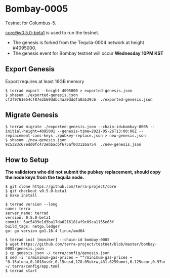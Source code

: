 # Bombay-0005

Testnet for Columbus-5.

[core@v0.5.0-beta1](https://github.com/terra-project/core/releases/v0.5.0-beta1) is used to run the testnet.

- The genesis is forked from the Tequila-0004 network at height #4095000.
- The genesis event for Bombay testnet will occur **Wednesday 10PM KST**

## Export Genesis
Export requires at least 16GB memory
```shell
$ terrad export --height 4095000 > exported-genesis.json
$ shasum ./exported-genesis.json
cf3f9761e54cf87e3b69ddbc4aa9dddfa0a539c6  ./exported-genesis.json
```

## Migrate Genesis
```shell
$ terrad migrate ./exported-genesis.json --chain-id=bombay-0005 --initial-height=4095001 --genesis-time=2021-05-26T13:00:00Z --replacement-cons-keys ./pubkey-replace.json > new-genesis.json
$ shasum ./new-genesis.json
9c5383c67edd0fc472ebbacbf675af0d3126a754  ./new-genesis.json
```

## How to Setup
**The validators who did not submit the pubkey replacement, should copy the node keys from the tequila node.**

```shell
$ git clone https://github.com/terra-project/core
$ git checkout v0.5.0-beta1
$ make install

$ terrad version --long
name: terra
server_name: terrad
version: 0.5.0-beta1
commit: 5ac5439e1d3ba17da0216181af9c09ca1155e63f
build_tags: netgo,ledger
go: go version go1.16.4 linux/amd64

$ terrad init [moniker] --chain-id bombay-0005
$ wget https://github.com/terra-project/testnet/blob/master/bombay-0005/genesis.json
$ cp genesis.json ~/.terra/config/genesis.json
$ sed -i 's/minimum-gas-prices = ""/minimum-gas-prices = "0.15uluna,0.1018usdr,0.15uusd,178.05ukrw,431.6259umnt,0.125ueur,0.97ucny,16.0ujpy,0.11ugbp,11.0uinr,0.19ucad,0.13uchf,0.19uaud,0.2usgd,4.62uthb,1.25usek,1.164uhkd"/g' ~/.terra/config/app.toml
$ terrad start
```
